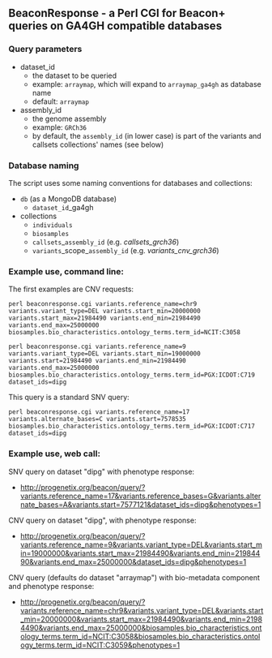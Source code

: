 ## BeaconResponse - a Perl CGI for Beacon+ queries on GA4GH compatible databases

### Query parameters

* dataset_id
   * the dataset to be queried
   * example: `arraymap`, which will expand to `arraymap_ga4gh` as database name
   * default: `arraymap`
* assembly_id
   * the genome assembly
   * example: `GRCh36`
   * by default, the `assembly_id` (in lower case) is part of the variants and callsets collections' names (see below)

### Database naming

The script uses some naming conventions for databases and collections:

* `db` (as a MongoDB database)
   * `dataset_id`_ga4gh
* collections
   * `individuals`
   * `biosamples`
   * `callsets`_`assembly_id` (e.g. *callsets_grch36*)
   * `variants`\_scope\_`assembly_id` (e.g. *variants_cnv_grch36*)


### Example use, command line:

The first examples are CNV requests:

```
perl beaconresponse.cgi variants.reference_name=chr9 variants.variant_type=DEL variants.start_min=20000000 variants.start_max=21984490 variants.end_min=21984490 variants.end_max=25000000 biosamples.bio_characteristics.ontology_terms.term_id=NCIT:C3058

perl beaconresponse.cgi variants.reference_name=9 variants.variant_type=DEL variants.start_min=19000000 variants.start=21984490 variants.end_min=21984490 variants.end_max=25000000 biosamples.bio_characteristics.ontology_terms.term_id=PGX:ICDOT:C719 dataset_ids=dipg
```

This query is a standard SNV query:

```
perl beaconresponse.cgi variants.reference_name=17 variants.alternate_bases=C variants.start=7578535 biosamples.bio_characteristics.ontology_terms.term_id=PGX:ICDOT:C717 dataset_ids=dipg
```

### Example use, web call:

SNV query on dataset "dipg" with phenotype response:

* http://progenetix.org/beacon/query/?variants.reference_name=17&variants.reference_bases=G&variants.alternate_bases=A&variants.start=7577121&dataset_ids=dipg&phenotypes=1

CNV query on dataset "dipg", with phenotype response:

* http://progenetix.org/beacon/query/?variants.reference_name=9&variants.variant_type=DEL&variants.start_min=19000000&variants.start_max=21984490&variants.end_min=21984490&variants.end_max=25000000&dataset_ids=dipg&phenotypes=1

CNV query (defaults do dataset "arraymap") with bio-metadata component and phenotype response:

* http://progenetix.org/beacon/query/?variants.reference_name=chr9&variants.variant_type=DEL&variants.start_min=20000000&variants.start_max=21984490&variants.end_min=21984490&variants.end_max=25000000&biosamples.bio_characteristics.ontology_terms.term_id=NCIT:C3058&biosamples.bio_characteristics.ontology_terms.term_id=NCIT:C3059&phenotypes=1
